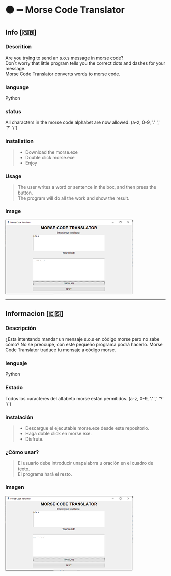 # :black_circle: :heavy_minus_sign: Morse Code Translator
## Info [:gb:]
### Descrition
Are you trying to send an s.o.s message in morse code?   
Don´t worry that little program tells you the correct dots and dashes for your message.   
Morse Code Translator converts words to morse code.

### language
Python

### status
All characters in the morse code alphabet are now allowed.
(a-z, 0-9, '.' ',' '?' '/')

### installation
> - Download the morse.exe
> - Double click morse.exe
> - Enjoy

### Usage
> The user writes a word or sentence in the box, and then press the button.   
> The program will do all the work and show the result.

### Image

<img src="Screenshot.webp" alt="Morse-code-translator" width="400px"/>


<hr/>

## Informacion [:es:]
### Descripción
¿Esta intentando mandar un mensaje s.o.s en código morse pero no sabe cómo?
No se preocupe, con este pequeño programa podrá hacerlo.
Morse Code Translator traduce tu mensaje a código morse.

### lenguaje
Python

### Estado
Todos los caracteres del alfabeto morse están permitidos.
(a-z, 0-9, '.' ',' '?' '/')

### instalación
> - Descargue el ejecutable morse.exe desde este repositorio.
> - Haga doble click en morse.exe.
> - Disfrute.

### ¿Cómo usar?
> El usuario debe introducir unapalabrra u oración en el cuadro de texto.   
> El programa hará el resto.

### Imagen

<img src="Screenshot.webp" alt="Morse-code-translator" width="400px"/>
